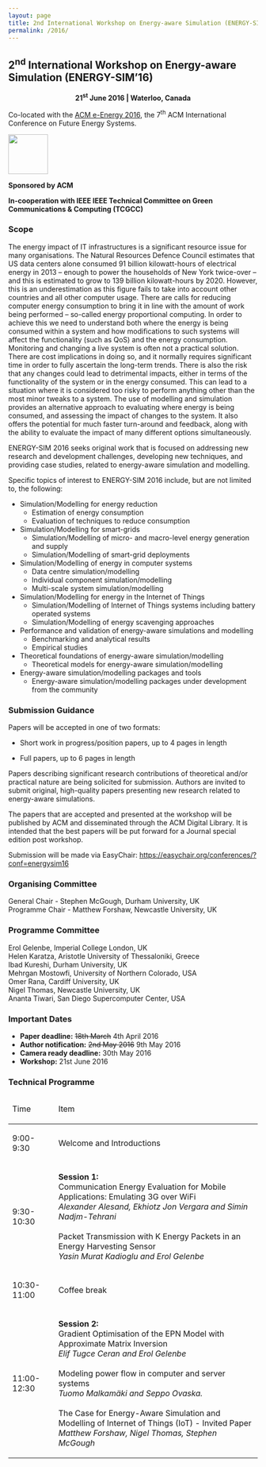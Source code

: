 ```yaml
---
layout: page
title: 2nd International Workshop on Energy-aware Simulation (ENERGY-SIM’16)
permalink: /2016/
---
```


## 2<sup>nd</sup> International Workshop on Energy-aware Simulation (ENERGY-SIM’16)
<div style="text-align:center"><strong>21<sup>st</sup> June 2016 | Waterloo, Canada</strong></div>

Co-located with the [ACM e-Energy 2016](http://conferences.sigcomm.org/eenergy/2016), the 7<sup>th</sup> ACM International Conference on Future Energy Systems.

<img align="none" height="80" src="https://gallery.mailchimp.com/e142f1706795c82a6cbbf2142/images/3bef7981-6b4f-45d7-a03d-447e95e6c72b.png" style="width: 80px; height: 80px; margin: 0px;" width="80px" />
<p><strong>Sponsored by ACM</strong></p>
<p><strong>In-cooperation with IEEE IEEE Technical Committee on Green Communications & Computing (TCGCC)</strong></p>

<!--The 2<sup>nd</sup> International Workshop on Energy-aware Simulation (ENERGY-SIM’16) will be co-located with the ACM International Conference on Future Energy Systems ([ACM e-Energy 2016](http://conferences.sigcomm.org/eenergy/2016)).-->

### Scope
The energy impact of IT infrastructures is a significant resource issue for many organisations. The Natural Resources Defence Council estimates that US data centers alone consumed 91 billion kilowatt-hours of electrical energy in 2013 – enough to power the households of New York twice-over – and this is estimated to grow to 139 billion kilowatt-hours by 2020. However, this is an underestimation as this figure fails to take into account other countries and all other computer usage. There are calls for reducing computer energy consumption to bring it in line with the amount of work being performed – so-called energy proportional computing. In order to achieve this we need to understand both where the energy is being consumed within a system and how modifications to such systems will affect the functionality (such as QoS) and the energy consumption. Monitoring and changing a live system is often not a practical solution. There are cost implications in doing so, and it normally requires significant time in order to fully ascertain the long-term trends. There is also the risk that any changes could lead to detrimental impacts, either in terms of the functionality of the system or in the energy consumed. This can lead to a situation where it is considered too risky to perform anything other than the most minor tweaks to a system. The use of modelling and simulation provides an alternative approach to evaluating where energy is being consumed, and assessing the impact of changes to the system. It also offers the potential for much faster turn-around and feedback, along with the ability to evaluate the impact of many different options simultaneously.
 
ENERGY-SIM 2016 seeks original work that is focused on addressing new research and development challenges, developing new techniques, and providing case studies, related to energy-aware simulation and modelling.
 
Specific topics of interest to ENERGY-SIM 2016 include, but are not limited to, the following:

- Simulation/Modelling for energy reduction
    - Estimation of energy consumption
    - Evaluation of techniques to reduce consumption
- Simulation/Modelling for smart-grids
    - Simulation/Modelling of micro- and macro-level energy generation and supply
    - Simulation/Modelling of smart-grid deployments
- Simulation/Modelling of energy in computer systems
    - Data centre simulation/modelling
    - Individual component simulation/modelling
    - Multi-scale system simulation/modelling
- Simulation/Modelling for energy in the Internet of Things
    - Simulation/Modelling of Internet of Things systems including battery operated systems
    - Simulation/Modelling of energy scavenging approaches
- Performance and validation of energy-aware simulations and modelling
    - Benchmarking and analytical results
    - Empirical studies
- Theoretical foundations of energy-aware simulation/modelling
    - Theoretical models for energy-aware simulation/modelling
- Energy-aware simulation/modelling packages and tools
    - Energy-aware simulation/modelling packages under development from the community

### Submission Guidance
Papers will be accepted in one of two formats:

- Short work in progress/position papers, up to 4 pages in length

- Full papers, up to 6 pages in length

Papers describing significant research contributions of theoretical and/or practical nature are being solicited for submission. Authors are invited to submit original, high-quality papers presenting new research related to energy-aware simulations.

The papers that are accepted and presented at the workshop will be published by ACM and disseminated through the ACM Digital Library. It is intended that the best papers will be put forward for a Journal special edition post workshop.

Submission will be made via EasyChair: <a href="https://easychair.org/conferences/?conf=energysim16" target="_blank">https://easychair.org/conferences/?conf=energysim16</a>

### Organising Committee
General Chair - Stephen McGough, Durham University, UK<br/>
Programme Chair - Matthew Forshaw, Newcastle University, UK

### Programme Committee
Erol Gelenbe, Imperial College London, UK<br/>
Helen Karatza, Aristotle University of Thessaloniki, Greece<br/>
Ibad Kureshi, Durham University, UK<br/>
Mehrgan Mostowfi, University of Northern Colorado, USA<br/>
Omer Rana, Cardiff University, UK<br/>
Nigel Thomas, Newcastle University, UK<br/>
Ananta Tiwari, San Diego Supercomputer Center, USA

### Important Dates
<!--- <strong>Abstract deadline:</strong> 11th March 2016-->
- <strong>Paper deadline:</strong> <del>18th March</del> 4th April 2016
- <strong>Author notification:</strong> <del>2nd May 2016</del> 9th May 2016
- <strong>Camera ready deadline:</strong> 30th May 2016
- <strong>Workshop:</strong> 21st June 2016


### Technical Programme
<table class="c11">
 <thead>
  <tr class="c10">
   <td class="c2" colspan="1" rowspan="1">
    <p class="c1"><span class="c4">Time</span></p>
   </td>
   <td class="c8" colspan="1" rowspan="1">
    <p class="c1"><span class="c4">Item</span></p>
   </td>
  </tr> 
  </thead>
   <tbody>
  <tr class="c10">
   <td class="c2" colspan="1" rowspan="1">
    <p class="c1"><span class="c4">9:00-9:30</span></p>
   </td>
   <td class="c8" colspan="1" rowspan="1">
    <p class="c1">Welcome and Introductions</p>
   </td>
   </tr>
   <tr class="c10">
    <td class="c2" colspan="1" rowspan="1">
     <p class="c1"><span class="c4">9:30-10:30</span></p>
    </td>
    <td class="c8" colspan="1" rowspan="1">
    <p class="c1"><strong>Session 1:</strong><br/>
    Communication Energy Evaluation for Mobile Applications: Emulating 3G over WiFi<br/><em>Alexander Alesand, Ekhiotz Jon Vergara and Simin Nadjm-Tehrani</em><br/><br/>Packet Transmission with K Energy Packets in an Energy Harvesting Sensor<br/><em>Yasin Murat Kadioglu and Erol Gelenbe</em></td>
    </tr>
    <tr class="c10">
     <td class="c2 c13" colspan="1" rowspan="1">
      <p class="c1">10:30-11:00</p>
     </td>
     <td class="c8 c13" colspan="1" rowspan="1"><p class="c1"><span class="c4">Coffee break</span></p></td>
    </tr>
   <tr class="c10">
    <td class="c2" colspan="1" rowspan="1">
     <p class="c1"><span class="c4">11:00-12:30</span></p>
    </td>
    <td class="c8" colspan="1" rowspan="1">
    <p class="c1"><strong>Session 2:</strong><br/>
    Gradient Optimisation of the EPN Model with Approximate Matrix Inversion<br/><em>Elif Tugce Ceran and Erol Gelenbe</em><br/><br/>Modeling power flow in computer and server systems<br/><em>Tuomo Malkamäki and Seppo Ovaska.</em>
    <br/><br/>The Case for Energy-Aware Simulation and Modelling of Internet of Things (IoT) - Invited Paper<br/><em>Matthew Forshaw, Nigel Thomas, Stephen McGough</em></td>
   </tr>
  </tbody>
 </table>
